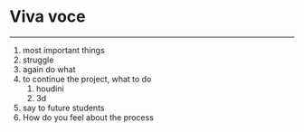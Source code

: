 # Viva voce
---
1. most important things
2. struggle
3. again do what
4. to continue the project, what to do
	1. houdini
	2. 3d
5. say to future students
6. How do you feel about the process

